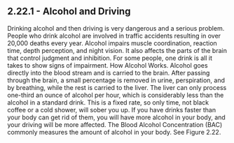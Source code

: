 ## 2.22.1 - Alcohol and Driving
Drinking alcohol and then driving is very dangerous and a serious problem. People who drink alcohol are involved in traffic accidents resulting in over 20,000 deaths every year. Alcohol impairs muscle coordination, reaction time, depth perception, and night vision. It also affects the parts of the brain that control judgment and inhibition. For some people, one drink is all it takes to show signs of impairment.
How Alcohol Works. Alcohol goes directly into the blood stream and is carried to the brain. After passing through the brain, a small percentage is removed in urine, perspiration, and by breathing, while the rest is carried to the liver. The liver can only process one-third an ounce of alcohol per hour, which is considerably less than the alcohol in a standard drink. This is a fixed rate, so only time, not black coffee or a cold shower, will sober you up. If you have drinks faster than your body can get rid of them, you will have more alcohol in your body, and your driving will be more affected. The Blood Alcohol Concentration (BAC) commonly measures the amount of alcohol in your body. See Figure 2.22.